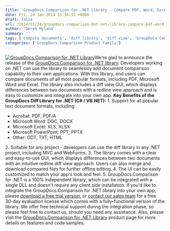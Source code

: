 ```yaml
---
title: 'GroupDocs.Comparison for .NET Library - Compare PDF, Word, Excel and Other Text Documents with a Diff View GUI'
date: Fri, 24 Jan 2014 15:56:32 +0000
draft: false
url: /2014/01/24/groupdocs-comparison-dot-net-library-compare-pdf-word-excel-text-documents-with-diff-view-gui/
author: 'Derek Hyland'
summary: ''
tags: ['compare documents', 'diff library', 'diff view', 'GroupDocs Comparison for .NET', 'zArchive']
categories: ['GroupDocs.Comparison Product Family']
---
```


[![GroupDocs.Comparison for .NET Library](https://blog.groupdocs.com/wp-content/uploads/sites/4/2014/07/GD_CMP_NETIcon_1141.png)](http://groupdocs.com/dot-net/document-comparison-library)We're glad to announce the release of the [GroupDocs.Comparison for .NET library](http://groupdocs.com/dot-net/document-comparison-library). Developers working on .NET can use the library to seamlessly add document comparison capability to their own applications. With this library, end users can compare documents of all most popular formats, including PDF, Microsoft Word and Excel. The library also includes a diff view GUI, which displays differences between two documents with a redline view approach and is easy to customize and integrate into your own app. **Key Benefits of the GroupDocs Diff Library for .NET (C# / VB.NET):** 1\. Support for all popular text document formats, including:

*   Acrobat: PDF, PDF/A
*   Microsoft Word: DOC, DOCX
*   Microsoft Excel: XLS, XLSX
*   Microsoft PowerPoint: PPT, PPTX
*   Other: ODT, TXT, HTML

2\. Suitable for any project - developers can use the diff library in any .NET project, including MVC and WebForms. 3. The library comes with a clear and easy-to-use GUI, which displays differences between two documents with an intuitive redline diff view approach. Users can also merge and download compared files for further offline editing. 4. The UI can be easily customized to match your app's look and feel. 5. GroupDocs.Comparison for .NET is a 100% independent library, which can be integrated with a single DLL and doesn't require any client side installation. If you'd like to integrate the GroupDocs.Comparison for .NET library into your own app, please [download a free trial version](http://groupdocs.com/Community/getting-started/dot-net/document-comparison-library.aspx), or [contact our sales team](http://groupdocs.com/corporate/contact-us) for a free 30-day evaluation license which comes with a fully-functional version of the library. We offer free technical support during the integration phase, so please feel free to contact us, should you need any assistance. Also, please visit the [GroupDocs.Comparison for .NET Library](http://groupdocs.com/dot-net/document-comparison-library) product page for more details on features and code samples.





